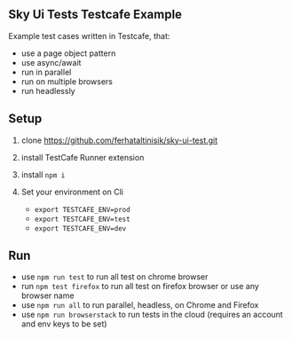 ## Sky Ui Tests Testcafe Example

Example test cases written in Testcafe, that:

- use a page object pattern
- use async/await
- run in parallel
- run on multiple browsers
- run headlessly


## Setup
1. clone https://github.com/ferhataltinisik/sky-ui-test.git
2. install TestCafe Runner extension
3. install `npm i`
4. Set your environment on Cli

    * `export TESTCAFE_ENV=prod`
    * `export TESTCAFE_ENV=test`  
    * `export TESTCAFE_ENV=dev` 


## Run
* use `npm run test` to run all test on chrome browser
* run `npm test firefox` to run all test on firefox browser or use any browser name
* use `npm run all` to run parallel, headless, on Chrome and Firefox
* use `npm run browserstack` to run tests in the cloud (requires an account and env keys to be set)
